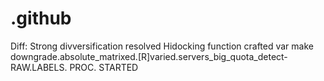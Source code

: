 # .github
Diff: Strong divversification resolved Hidocking function crafted var make downgrade.absolute_matrixed.[R]varied.servers_big_quota_detect-RAW.LABELS. PROC. STARTED
